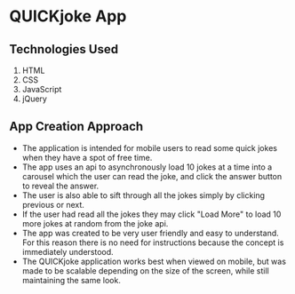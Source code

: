# QUICKjoke App

## Technologies Used
1. HTML
2. CSS
3. JavaScript
4. jQuery

## App Creation Approach
* The application is intended for mobile users to read some quick jokes when they have a spot of free time.
* The app uses an api to asynchronously load 10 jokes at a time into a carousel which the user can read the joke, and click the answer button to reveal the answer.
* The user is also able to sift through all the jokes simply by clicking previous or next.
* If the user had read all the jokes they may click "Load More" to load 10 more jokes at random from the joke api.
* The app was created to be very user friendly and easy to understand. For this reason there is no need for instructions because the concept is immediately understood.
* The QUICKjoke application works best when viewed on mobile, but was made to be scalable depending on the size of the screen, while still maintaining the same look.

